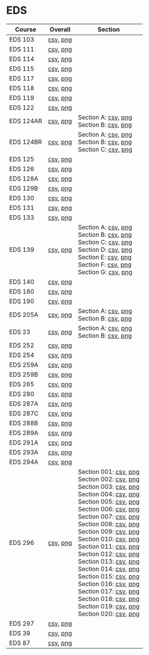 # EDS

| Course | Overall | Section |
| ------ | ------- | ------- |
| EDS 103 | [csv](https://github.com/UCSD-Historical-Enrollment-Data/2024Winter/blob/main/overall/EDS%20103.csv), [png](https://raw.githubusercontent.com/UCSD-Historical-Enrollment-Data/2024Winter/main/plot_overall/EDS%20103.png) |  |
| EDS 111 | [csv](https://github.com/UCSD-Historical-Enrollment-Data/2024Winter/blob/main/overall/EDS%20111.csv), [png](https://raw.githubusercontent.com/UCSD-Historical-Enrollment-Data/2024Winter/main/plot_overall/EDS%20111.png) |  |
| EDS 114 | [csv](https://github.com/UCSD-Historical-Enrollment-Data/2024Winter/blob/main/overall/EDS%20114.csv), [png](https://raw.githubusercontent.com/UCSD-Historical-Enrollment-Data/2024Winter/main/plot_overall/EDS%20114.png) |  |
| EDS 115 | [csv](https://github.com/UCSD-Historical-Enrollment-Data/2024Winter/blob/main/overall/EDS%20115.csv), [png](https://raw.githubusercontent.com/UCSD-Historical-Enrollment-Data/2024Winter/main/plot_overall/EDS%20115.png) |  |
| EDS 117 | [csv](https://github.com/UCSD-Historical-Enrollment-Data/2024Winter/blob/main/overall/EDS%20117.csv), [png](https://raw.githubusercontent.com/UCSD-Historical-Enrollment-Data/2024Winter/main/plot_overall/EDS%20117.png) |  |
| EDS 118 | [csv](https://github.com/UCSD-Historical-Enrollment-Data/2024Winter/blob/main/overall/EDS%20118.csv), [png](https://raw.githubusercontent.com/UCSD-Historical-Enrollment-Data/2024Winter/main/plot_overall/EDS%20118.png) |  |
| EDS 119 | [csv](https://github.com/UCSD-Historical-Enrollment-Data/2024Winter/blob/main/overall/EDS%20119.csv), [png](https://raw.githubusercontent.com/UCSD-Historical-Enrollment-Data/2024Winter/main/plot_overall/EDS%20119.png) |  |
| EDS 122 | [csv](https://github.com/UCSD-Historical-Enrollment-Data/2024Winter/blob/main/overall/EDS%20122.csv), [png](https://raw.githubusercontent.com/UCSD-Historical-Enrollment-Data/2024Winter/main/plot_overall/EDS%20122.png) |  |
| EDS 124AR | [csv](https://github.com/UCSD-Historical-Enrollment-Data/2024Winter/blob/main/overall/EDS%20124AR.csv), [png](https://raw.githubusercontent.com/UCSD-Historical-Enrollment-Data/2024Winter/main/plot_overall/EDS%20124AR.png) | Section A: [csv](https://github.com/UCSD-Historical-Enrollment-Data/2024Winter/blob/main/section/EDS%20124AR_A.csv), [png](https://raw.githubusercontent.com/UCSD-Historical-Enrollment-Data/2024Winter/main/plot_section/EDS%20124AR_A.png)<br>Section B: [csv](https://github.com/UCSD-Historical-Enrollment-Data/2024Winter/blob/main/section/EDS%20124AR_B.csv), [png](https://raw.githubusercontent.com/UCSD-Historical-Enrollment-Data/2024Winter/main/plot_section/EDS%20124AR_B.png) |
| EDS 124BR | [csv](https://github.com/UCSD-Historical-Enrollment-Data/2024Winter/blob/main/overall/EDS%20124BR.csv), [png](https://raw.githubusercontent.com/UCSD-Historical-Enrollment-Data/2024Winter/main/plot_overall/EDS%20124BR.png) | Section A: [csv](https://github.com/UCSD-Historical-Enrollment-Data/2024Winter/blob/main/section/EDS%20124BR_A.csv), [png](https://raw.githubusercontent.com/UCSD-Historical-Enrollment-Data/2024Winter/main/plot_section/EDS%20124BR_A.png)<br>Section B: [csv](https://github.com/UCSD-Historical-Enrollment-Data/2024Winter/blob/main/section/EDS%20124BR_B.csv), [png](https://raw.githubusercontent.com/UCSD-Historical-Enrollment-Data/2024Winter/main/plot_section/EDS%20124BR_B.png)<br>Section C: [csv](https://github.com/UCSD-Historical-Enrollment-Data/2024Winter/blob/main/section/EDS%20124BR_C.csv), [png](https://raw.githubusercontent.com/UCSD-Historical-Enrollment-Data/2024Winter/main/plot_section/EDS%20124BR_C.png) |
| EDS 125 | [csv](https://github.com/UCSD-Historical-Enrollment-Data/2024Winter/blob/main/overall/EDS%20125.csv), [png](https://raw.githubusercontent.com/UCSD-Historical-Enrollment-Data/2024Winter/main/plot_overall/EDS%20125.png) |  |
| EDS 126 | [csv](https://github.com/UCSD-Historical-Enrollment-Data/2024Winter/blob/main/overall/EDS%20126.csv), [png](https://raw.githubusercontent.com/UCSD-Historical-Enrollment-Data/2024Winter/main/plot_overall/EDS%20126.png) |  |
| EDS 128A | [csv](https://github.com/UCSD-Historical-Enrollment-Data/2024Winter/blob/main/overall/EDS%20128A.csv), [png](https://raw.githubusercontent.com/UCSD-Historical-Enrollment-Data/2024Winter/main/plot_overall/EDS%20128A.png) |  |
| EDS 129B | [csv](https://github.com/UCSD-Historical-Enrollment-Data/2024Winter/blob/main/overall/EDS%20129B.csv), [png](https://raw.githubusercontent.com/UCSD-Historical-Enrollment-Data/2024Winter/main/plot_overall/EDS%20129B.png) |  |
| EDS 130 | [csv](https://github.com/UCSD-Historical-Enrollment-Data/2024Winter/blob/main/overall/EDS%20130.csv), [png](https://raw.githubusercontent.com/UCSD-Historical-Enrollment-Data/2024Winter/main/plot_overall/EDS%20130.png) |  |
| EDS 131 | [csv](https://github.com/UCSD-Historical-Enrollment-Data/2024Winter/blob/main/overall/EDS%20131.csv), [png](https://raw.githubusercontent.com/UCSD-Historical-Enrollment-Data/2024Winter/main/plot_overall/EDS%20131.png) |  |
| EDS 133 | [csv](https://github.com/UCSD-Historical-Enrollment-Data/2024Winter/blob/main/overall/EDS%20133.csv), [png](https://raw.githubusercontent.com/UCSD-Historical-Enrollment-Data/2024Winter/main/plot_overall/EDS%20133.png) |  |
| EDS 139 | [csv](https://github.com/UCSD-Historical-Enrollment-Data/2024Winter/blob/main/overall/EDS%20139.csv), [png](https://raw.githubusercontent.com/UCSD-Historical-Enrollment-Data/2024Winter/main/plot_overall/EDS%20139.png) | Section A: [csv](https://github.com/UCSD-Historical-Enrollment-Data/2024Winter/blob/main/section/EDS%20139_A.csv), [png](https://raw.githubusercontent.com/UCSD-Historical-Enrollment-Data/2024Winter/main/plot_section/EDS%20139_A.png)<br>Section B: [csv](https://github.com/UCSD-Historical-Enrollment-Data/2024Winter/blob/main/section/EDS%20139_B.csv), [png](https://raw.githubusercontent.com/UCSD-Historical-Enrollment-Data/2024Winter/main/plot_section/EDS%20139_B.png)<br>Section C: [csv](https://github.com/UCSD-Historical-Enrollment-Data/2024Winter/blob/main/section/EDS%20139_C.csv), [png](https://raw.githubusercontent.com/UCSD-Historical-Enrollment-Data/2024Winter/main/plot_section/EDS%20139_C.png)<br>Section D: [csv](https://github.com/UCSD-Historical-Enrollment-Data/2024Winter/blob/main/section/EDS%20139_D.csv), [png](https://raw.githubusercontent.com/UCSD-Historical-Enrollment-Data/2024Winter/main/plot_section/EDS%20139_D.png)<br>Section E: [csv](https://github.com/UCSD-Historical-Enrollment-Data/2024Winter/blob/main/section/EDS%20139_E.csv), [png](https://raw.githubusercontent.com/UCSD-Historical-Enrollment-Data/2024Winter/main/plot_section/EDS%20139_E.png)<br>Section F: [csv](https://github.com/UCSD-Historical-Enrollment-Data/2024Winter/blob/main/section/EDS%20139_F.csv), [png](https://raw.githubusercontent.com/UCSD-Historical-Enrollment-Data/2024Winter/main/plot_section/EDS%20139_F.png)<br>Section G: [csv](https://github.com/UCSD-Historical-Enrollment-Data/2024Winter/blob/main/section/EDS%20139_G.csv), [png](https://raw.githubusercontent.com/UCSD-Historical-Enrollment-Data/2024Winter/main/plot_section/EDS%20139_G.png) |
| EDS 140 | [csv](https://github.com/UCSD-Historical-Enrollment-Data/2024Winter/blob/main/overall/EDS%20140.csv), [png](https://raw.githubusercontent.com/UCSD-Historical-Enrollment-Data/2024Winter/main/plot_overall/EDS%20140.png) |  |
| EDS 180 | [csv](https://github.com/UCSD-Historical-Enrollment-Data/2024Winter/blob/main/overall/EDS%20180.csv), [png](https://raw.githubusercontent.com/UCSD-Historical-Enrollment-Data/2024Winter/main/plot_overall/EDS%20180.png) |  |
| EDS 190 | [csv](https://github.com/UCSD-Historical-Enrollment-Data/2024Winter/blob/main/overall/EDS%20190.csv), [png](https://raw.githubusercontent.com/UCSD-Historical-Enrollment-Data/2024Winter/main/plot_overall/EDS%20190.png) |  |
| EDS 205A | [csv](https://github.com/UCSD-Historical-Enrollment-Data/2024Winter/blob/main/overall/EDS%20205A.csv), [png](https://raw.githubusercontent.com/UCSD-Historical-Enrollment-Data/2024Winter/main/plot_overall/EDS%20205A.png) | Section A: [csv](https://github.com/UCSD-Historical-Enrollment-Data/2024Winter/blob/main/section/EDS%20205A_A.csv), [png](https://raw.githubusercontent.com/UCSD-Historical-Enrollment-Data/2024Winter/main/plot_section/EDS%20205A_A.png)<br>Section B: [csv](https://github.com/UCSD-Historical-Enrollment-Data/2024Winter/blob/main/section/EDS%20205A_B.csv), [png](https://raw.githubusercontent.com/UCSD-Historical-Enrollment-Data/2024Winter/main/plot_section/EDS%20205A_B.png) |
| EDS 23 | [csv](https://github.com/UCSD-Historical-Enrollment-Data/2024Winter/blob/main/overall/EDS%2023.csv), [png](https://raw.githubusercontent.com/UCSD-Historical-Enrollment-Data/2024Winter/main/plot_overall/EDS%2023.png) | Section A: [csv](https://github.com/UCSD-Historical-Enrollment-Data/2024Winter/blob/main/section/EDS%2023_A.csv), [png](https://raw.githubusercontent.com/UCSD-Historical-Enrollment-Data/2024Winter/main/plot_section/EDS%2023_A.png)<br>Section B: [csv](https://github.com/UCSD-Historical-Enrollment-Data/2024Winter/blob/main/section/EDS%2023_B.csv), [png](https://raw.githubusercontent.com/UCSD-Historical-Enrollment-Data/2024Winter/main/plot_section/EDS%2023_B.png) |
| EDS 252 | [csv](https://github.com/UCSD-Historical-Enrollment-Data/2024Winter/blob/main/overall/EDS%20252.csv), [png](https://raw.githubusercontent.com/UCSD-Historical-Enrollment-Data/2024Winter/main/plot_overall/EDS%20252.png) |  |
| EDS 254 | [csv](https://github.com/UCSD-Historical-Enrollment-Data/2024Winter/blob/main/overall/EDS%20254.csv), [png](https://raw.githubusercontent.com/UCSD-Historical-Enrollment-Data/2024Winter/main/plot_overall/EDS%20254.png) |  |
| EDS 259A | [csv](https://github.com/UCSD-Historical-Enrollment-Data/2024Winter/blob/main/overall/EDS%20259A.csv), [png](https://raw.githubusercontent.com/UCSD-Historical-Enrollment-Data/2024Winter/main/plot_overall/EDS%20259A.png) |  |
| EDS 259B | [csv](https://github.com/UCSD-Historical-Enrollment-Data/2024Winter/blob/main/overall/EDS%20259B.csv), [png](https://raw.githubusercontent.com/UCSD-Historical-Enrollment-Data/2024Winter/main/plot_overall/EDS%20259B.png) |  |
| EDS 265 | [csv](https://github.com/UCSD-Historical-Enrollment-Data/2024Winter/blob/main/overall/EDS%20265.csv), [png](https://raw.githubusercontent.com/UCSD-Historical-Enrollment-Data/2024Winter/main/plot_overall/EDS%20265.png) |  |
| EDS 280 | [csv](https://github.com/UCSD-Historical-Enrollment-Data/2024Winter/blob/main/overall/EDS%20280.csv), [png](https://raw.githubusercontent.com/UCSD-Historical-Enrollment-Data/2024Winter/main/plot_overall/EDS%20280.png) |  |
| EDS 287A | [csv](https://github.com/UCSD-Historical-Enrollment-Data/2024Winter/blob/main/overall/EDS%20287A.csv), [png](https://raw.githubusercontent.com/UCSD-Historical-Enrollment-Data/2024Winter/main/plot_overall/EDS%20287A.png) |  |
| EDS 287C | [csv](https://github.com/UCSD-Historical-Enrollment-Data/2024Winter/blob/main/overall/EDS%20287C.csv), [png](https://raw.githubusercontent.com/UCSD-Historical-Enrollment-Data/2024Winter/main/plot_overall/EDS%20287C.png) |  |
| EDS 288B | [csv](https://github.com/UCSD-Historical-Enrollment-Data/2024Winter/blob/main/overall/EDS%20288B.csv), [png](https://raw.githubusercontent.com/UCSD-Historical-Enrollment-Data/2024Winter/main/plot_overall/EDS%20288B.png) |  |
| EDS 289A | [csv](https://github.com/UCSD-Historical-Enrollment-Data/2024Winter/blob/main/overall/EDS%20289A.csv), [png](https://raw.githubusercontent.com/UCSD-Historical-Enrollment-Data/2024Winter/main/plot_overall/EDS%20289A.png) |  |
| EDS 291A | [csv](https://github.com/UCSD-Historical-Enrollment-Data/2024Winter/blob/main/overall/EDS%20291A.csv), [png](https://raw.githubusercontent.com/UCSD-Historical-Enrollment-Data/2024Winter/main/plot_overall/EDS%20291A.png) |  |
| EDS 293A | [csv](https://github.com/UCSD-Historical-Enrollment-Data/2024Winter/blob/main/overall/EDS%20293A.csv), [png](https://raw.githubusercontent.com/UCSD-Historical-Enrollment-Data/2024Winter/main/plot_overall/EDS%20293A.png) |  |
| EDS 294A | [csv](https://github.com/UCSD-Historical-Enrollment-Data/2024Winter/blob/main/overall/EDS%20294A.csv), [png](https://raw.githubusercontent.com/UCSD-Historical-Enrollment-Data/2024Winter/main/plot_overall/EDS%20294A.png) |  |
| EDS 296 | [csv](https://github.com/UCSD-Historical-Enrollment-Data/2024Winter/blob/main/overall/EDS%20296.csv), [png](https://raw.githubusercontent.com/UCSD-Historical-Enrollment-Data/2024Winter/main/plot_overall/EDS%20296.png) | Section 001: [csv](https://github.com/UCSD-Historical-Enrollment-Data/2024Winter/blob/main/section/EDS%20296_001.csv), [png](https://raw.githubusercontent.com/UCSD-Historical-Enrollment-Data/2024Winter/main/plot_section/EDS%20296_001.png)<br>Section 002: [csv](https://github.com/UCSD-Historical-Enrollment-Data/2024Winter/blob/main/section/EDS%20296_002.csv), [png](https://raw.githubusercontent.com/UCSD-Historical-Enrollment-Data/2024Winter/main/plot_section/EDS%20296_002.png)<br>Section 003: [csv](https://github.com/UCSD-Historical-Enrollment-Data/2024Winter/blob/main/section/EDS%20296_003.csv), [png](https://raw.githubusercontent.com/UCSD-Historical-Enrollment-Data/2024Winter/main/plot_section/EDS%20296_003.png)<br>Section 004: [csv](https://github.com/UCSD-Historical-Enrollment-Data/2024Winter/blob/main/section/EDS%20296_004.csv), [png](https://raw.githubusercontent.com/UCSD-Historical-Enrollment-Data/2024Winter/main/plot_section/EDS%20296_004.png)<br>Section 005: [csv](https://github.com/UCSD-Historical-Enrollment-Data/2024Winter/blob/main/section/EDS%20296_005.csv), [png](https://raw.githubusercontent.com/UCSD-Historical-Enrollment-Data/2024Winter/main/plot_section/EDS%20296_005.png)<br>Section 006: [csv](https://github.com/UCSD-Historical-Enrollment-Data/2024Winter/blob/main/section/EDS%20296_006.csv), [png](https://raw.githubusercontent.com/UCSD-Historical-Enrollment-Data/2024Winter/main/plot_section/EDS%20296_006.png)<br>Section 007: [csv](https://github.com/UCSD-Historical-Enrollment-Data/2024Winter/blob/main/section/EDS%20296_007.csv), [png](https://raw.githubusercontent.com/UCSD-Historical-Enrollment-Data/2024Winter/main/plot_section/EDS%20296_007.png)<br>Section 008: [csv](https://github.com/UCSD-Historical-Enrollment-Data/2024Winter/blob/main/section/EDS%20296_008.csv), [png](https://raw.githubusercontent.com/UCSD-Historical-Enrollment-Data/2024Winter/main/plot_section/EDS%20296_008.png)<br>Section 009: [csv](https://github.com/UCSD-Historical-Enrollment-Data/2024Winter/blob/main/section/EDS%20296_009.csv), [png](https://raw.githubusercontent.com/UCSD-Historical-Enrollment-Data/2024Winter/main/plot_section/EDS%20296_009.png)<br>Section 010: [csv](https://github.com/UCSD-Historical-Enrollment-Data/2024Winter/blob/main/section/EDS%20296_010.csv), [png](https://raw.githubusercontent.com/UCSD-Historical-Enrollment-Data/2024Winter/main/plot_section/EDS%20296_010.png)<br>Section 011: [csv](https://github.com/UCSD-Historical-Enrollment-Data/2024Winter/blob/main/section/EDS%20296_011.csv), [png](https://raw.githubusercontent.com/UCSD-Historical-Enrollment-Data/2024Winter/main/plot_section/EDS%20296_011.png)<br>Section 012: [csv](https://github.com/UCSD-Historical-Enrollment-Data/2024Winter/blob/main/section/EDS%20296_012.csv), [png](https://raw.githubusercontent.com/UCSD-Historical-Enrollment-Data/2024Winter/main/plot_section/EDS%20296_012.png)<br>Section 013: [csv](https://github.com/UCSD-Historical-Enrollment-Data/2024Winter/blob/main/section/EDS%20296_013.csv), [png](https://raw.githubusercontent.com/UCSD-Historical-Enrollment-Data/2024Winter/main/plot_section/EDS%20296_013.png)<br>Section 014: [csv](https://github.com/UCSD-Historical-Enrollment-Data/2024Winter/blob/main/section/EDS%20296_014.csv), [png](https://raw.githubusercontent.com/UCSD-Historical-Enrollment-Data/2024Winter/main/plot_section/EDS%20296_014.png)<br>Section 015: [csv](https://github.com/UCSD-Historical-Enrollment-Data/2024Winter/blob/main/section/EDS%20296_015.csv), [png](https://raw.githubusercontent.com/UCSD-Historical-Enrollment-Data/2024Winter/main/plot_section/EDS%20296_015.png)<br>Section 016: [csv](https://github.com/UCSD-Historical-Enrollment-Data/2024Winter/blob/main/section/EDS%20296_016.csv), [png](https://raw.githubusercontent.com/UCSD-Historical-Enrollment-Data/2024Winter/main/plot_section/EDS%20296_016.png)<br>Section 017: [csv](https://github.com/UCSD-Historical-Enrollment-Data/2024Winter/blob/main/section/EDS%20296_017.csv), [png](https://raw.githubusercontent.com/UCSD-Historical-Enrollment-Data/2024Winter/main/plot_section/EDS%20296_017.png)<br>Section 018: [csv](https://github.com/UCSD-Historical-Enrollment-Data/2024Winter/blob/main/section/EDS%20296_018.csv), [png](https://raw.githubusercontent.com/UCSD-Historical-Enrollment-Data/2024Winter/main/plot_section/EDS%20296_018.png)<br>Section 019: [csv](https://github.com/UCSD-Historical-Enrollment-Data/2024Winter/blob/main/section/EDS%20296_019.csv), [png](https://raw.githubusercontent.com/UCSD-Historical-Enrollment-Data/2024Winter/main/plot_section/EDS%20296_019.png)<br>Section 020: [csv](https://github.com/UCSD-Historical-Enrollment-Data/2024Winter/blob/main/section/EDS%20296_020.csv), [png](https://raw.githubusercontent.com/UCSD-Historical-Enrollment-Data/2024Winter/main/plot_section/EDS%20296_020.png) |
| EDS 297 | [csv](https://github.com/UCSD-Historical-Enrollment-Data/2024Winter/blob/main/overall/EDS%20297.csv), [png](https://raw.githubusercontent.com/UCSD-Historical-Enrollment-Data/2024Winter/main/plot_overall/EDS%20297.png) |  |
| EDS 39 | [csv](https://github.com/UCSD-Historical-Enrollment-Data/2024Winter/blob/main/overall/EDS%2039.csv), [png](https://raw.githubusercontent.com/UCSD-Historical-Enrollment-Data/2024Winter/main/plot_overall/EDS%2039.png) |  |
| EDS 87 | [csv](https://github.com/UCSD-Historical-Enrollment-Data/2024Winter/blob/main/overall/EDS%2087.csv), [png](https://raw.githubusercontent.com/UCSD-Historical-Enrollment-Data/2024Winter/main/plot_overall/EDS%2087.png) |  |
